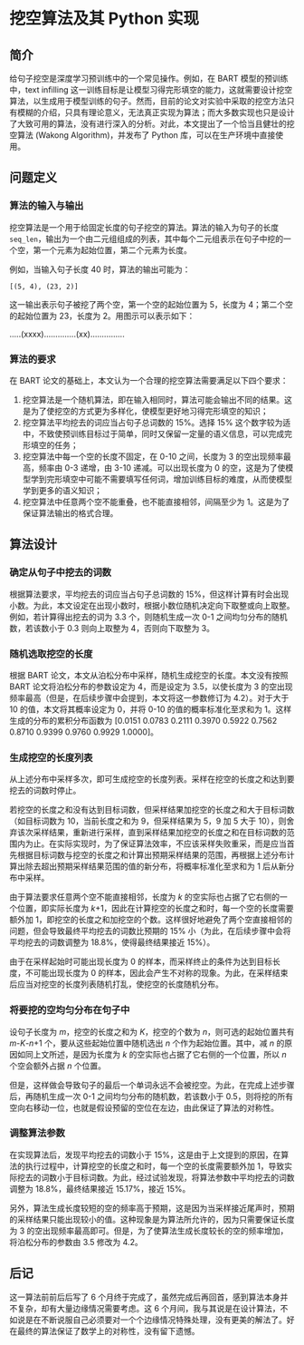 # 挖空算法及其 Python 实现

## 简介

给句子挖空是深度学习预训练中的一个常见操作。例如，在 BART 模型的预训练中，text infilling 这一训练目标是让模型习得完形填空的能力，这就需要设计挖空算法，以生成用于模型训练的句子。然而，目前的论文对实验中采取的挖空方法只有模糊的介绍，只具有理论意义，无法真正实现为算法；而大多数实现也只是设计了大致可用的算法，没有进行深入的分析。对此，本文提出了一个恰当且健壮的挖空算法 (Wakong Algorithm)，并发布了 Python 库，可以在生产环境中直接使用。

## 问题定义

### 算法的输入与输出

挖空算法是一个用于给固定长度的句子挖空的算法。算法的输入为句子的长度 `seq_len`，输出为一个由二元组组成的列表，其中每个二元组表示在句子中挖的一个空，第一个元素为起始位置，第二个元素为长度。

例如，当输入句子长度 40 时，算法的输出可能为：

```
[(5, 4), (23, 2)]
```

这一输出表示句子被挖了两个空，第一个空的起始位置为 5，长度为 4；第二个空的起始位置为 23，长度为 2。用图示可以表示如下：

.....(xxxx)..............(xx)...............

### 算法的要求

在 BART 论文的基础上，本文认为一个合理的挖空算法需要满足以下四个要求：

1. 挖空算法是一个随机算法，即在输入相同时，算法可能会输出不同的结果。这是为了使挖空的方式更为多样化，使模型更好地习得完形填空的知识；
1. 挖空算法平均挖去的词应当占句子总词数的 15%。选择 15% 这个数字较为适中，不致使预训练目标过于简单，同时又保留一定量的语义信息，可以完成完形填空的任务；
1. 挖空算法中每一个空的长度不固定，在 0-10 之间，长度为 3 的空出现频率最高，频率由 0-3 递增，由 3-10 递减。可以出现长度为 0 的空，这是为了使模型学到完形填空中可能不需要填写任何词，增加训练目标的难度，从而使模型学到更多的语义知识；
1. 挖空算法中任意两个空不能重叠，也不能直接相邻，间隔至少为 1。这是为了保证算法输出的格式合理。

## 算法设计

### 确定从句子中挖去的词数

根据算法要求，平均挖去的词应当占句子总词数的 15%，但这样计算有时会出现小数。为此，本文设定在出现小数时，根据小数位随机决定向下取整或向上取整。例如，若计算得出挖去的词为 3.3 个，则随机生成一次 0-1 之间均匀分布的随机数，若该数小于 0.3 则向上取整为 4，否则向下取整为 3。

### 随机选取挖空的长度

根据 BART 论文，本文从泊松分布中采样，随机生成挖空的长度。本文没有按照 BART 论文将泊松分布的参数设定为 4，而是设定为 3.5，以使长度为 3 的空出现频率最高（但是，在后续步骤中会提到，本文将这一参数修订为 4.2）。对于大于 10 的值，本文将其概率设定为 0，并将 0-10 的值的概率标准化至求和为 1。这样生成的分布的累积分布函数为 [0.0151 0.0783 0.2111 0.3970 0.5922 0.7562 0.8710 0.9399 0.9760 0.9929 1.0000]。

### 生成挖空的长度列表

从上述分布中采样多次，即可生成挖空的长度列表。采样在挖空的长度之和达到要挖去的词数时停止。

若挖空的长度之和没有达到目标词数，但采样结果加挖空的长度之和大于目标词数（如目标词数为 10，当前长度之和为 9，但采样结果为 5，9 加 5 大于 10），则舍弃该次采样结果，重新进行采样，直到采样结果加挖空的长度之和在目标词数的范围内为止。在实际实现时，为了保证算法效率，不应该采样失败重采，而是应当首先根据目标词数与挖空的长度之和计算出预期采样结果的范围，再根据上述分布计算出除去超出预期采样结果范围的值的新分布，将概率标准化至求和为 1 后从新分布中采样。

由于算法要求任意两个空不能直接相邻，长度为 _k_ 的空实际也占据了它右侧的一个位置，即实际长度为 _k_+1，因此在计算挖空的长度之和时，每一个空的长度需要额外加 1，即挖空的长度之和加挖空的个数。这样很好地避免了两个空直接相邻的问题，但会导致最终平均挖去的词数比预期的 15% 小（为此，在后续步骤中会将平均挖去的词数调整为 18.8%，使得最终结果接近 15%）。

由于在采样起始时可能出现长度为 0 的样本，而采样终止的条件为达到目标长度，不可能出现长度为 0 的样本，因此会产生不对称的现象。为此，在采样结束后应当对挖空的长度列表随机打乱，使挖空的长度随机分布。

### 将要挖的空均匀分布在句子中

设句子长度为 _m_，挖空的长度之和为 _K_，挖空的个数为 _n_，则可选的起始位置共有 _m_-_K_-_n_+1 个，要从这些起始位置中随机选出 _n_ 个作为起始位置。其中，减 _n_ 的原因如同上文所述，是因为长度为 _k_ 的空实际也占据了它右侧的一个位置，所以 _n_ 个空会额外占据 _n_ 个位置。

但是，这样做会导致句子的最后一个单词永远不会被挖空。为此，在完成上述步骤后，再随机生成一次 0-1 之间均匀分布的随机数，若该数小于 0.5，则将挖的所有空向右移动一位，也就是假设预留的空位在左边，由此保证了算法的对称性。

### 调整算法参数

在实现算法后，发现平均挖去的词数小于 15%，这是由于上文提到的原因，在算法的执行过程中，计算挖空的长度之和时，每一个空的长度需要额外加 1，导致实际挖去的词数小于目标词数。为此，经过试验发现，将算法参数中平均挖去的词数调整为 18.8%，最终结果接近 15.17%，接近 15%。

另外，算法生成长度较短的空的频率高于预期，这是因为当采样接近尾声时，预期的采样结果只能出现较小的值。这种现象是为算法所允许的，因为只需要保证长度为 3 的空出现频率最高即可。但是，为了使算法生成长度较长的空的频率增加，将泊松分布的参数由 3.5 修改为 4.2。

## 后记

这一算法前前后后写了 6 个月终于完成了，虽然完成后再回首，感到算法本身并不复杂，却有大量边缘情况需要考虑。这 6 个月间，我与其说是在设计算法，不如说是在不断说服自己必须要对一个个边缘情况特殊处理，没有更美的解法了。好在最终的算法保证了数学上的对称性，没有留下遗憾。
